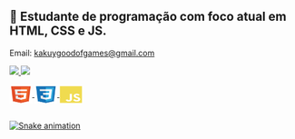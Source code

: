 ## 👾 Estudante de programação com foco atual em HTML, CSS e JS.
Email: kakuygoodofgames@gmail.com

 <div>
   <a href="https://github.com/Hesfher">
   <img height="180em" src="https://github-readme-stats.vercel.app/api?username=Hesfher&show_icons=true&theme=cobalt&include_all_commits=true&count_private=true"/>
   <img height="180em" src="https://github-readme-stats.vercel.app/api/top-langs/?username=Hesfher&layout=compact&langs_count=6&theme=cobalt"/>

</div>
<div style="display: inline_block"><br>
  <img align="center" alt="HTML" height="30" width="40" src="https://raw.githubusercontent.com/devicons/devicon/master/icons/html5/html5-original.svg">
  <img align="center" alt="CSS" height="30" width="40" src="https://raw.githubusercontent.com/devicons/devicon/master/icons/css3/css3-original.svg">
  <img align="center" alt="Js" height="30" width="40" src="https://raw.githubusercontent.com/devicons/devicon/master/icons/javascript/javascript-plain.svg">
</div>
 
 <br>
 
<div>
 
  ![Snake animation](https://github.com/Hesfher/Hesfher/blob/output/github-contribution-grid-snake.svg)

</div>

